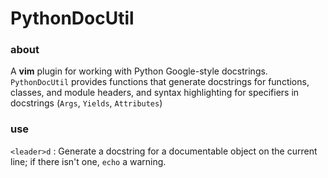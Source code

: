 # PythonDocUtil

### about
A **vim** plugin for working with Python Google-style docstrings. `PythonDocUtil` provides functions that generate
docstrings for functions, classes, and module headers, and syntax highlighting for specifiers in docstrings (`Args`,
`Yields`, `Attributes`)

### use
`<leader>d` : Generate a docstring for a documentable object on the current line; if there isn't one, `echo` a warning.
